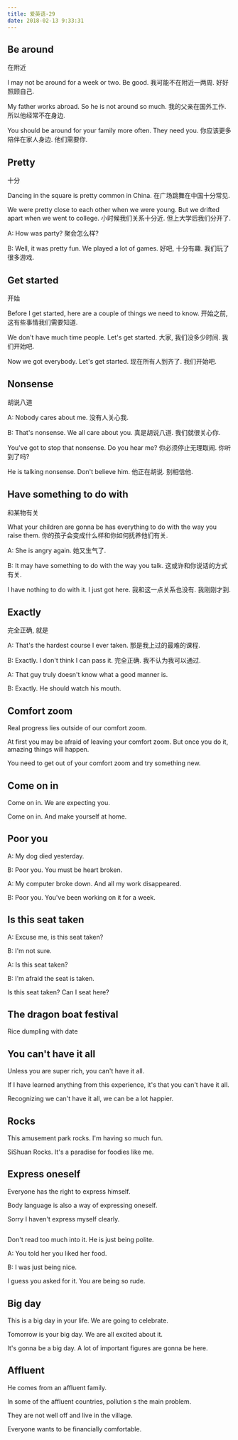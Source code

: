 ```yaml
---
title: 爱英语-29
date: 2018-02-13 9:33:31
---
```


## Be around
在附近

I may not be around for a week or two. Be good.
我可能不在附近一两周. 好好照顾自己.

My father works abroad. So he is not around so much.
我的父亲在国外工作. 所以他经常不在身边.

You should be around for your family more often. They need you.
你应该更多陪伴在家人身边. 他们需要你.

## Pretty
十分

Dancing in the square is pretty common in China.
在广场跳舞在中国十分常见.

We were pretty close to each other when we were young. But we drifted apart when we went to college.
小时候我们关系十分近. 但上大学后我们分开了.

A: How was party?
聚会怎么样?

B: Well, it was pretty fun. We played a lot of games.
好吧, 十分有趣. 我们玩了很多游戏.

## Get started
开始

Before I get started, here are a couple of things we need to know.
开始之前, 这有些事情我们需要知道.

We don't have much time people. Let's get started.
大家, 我们没多少时间. 我们开始吧.

Now we got everybody. Let's get started.
现在所有人到齐了. 我们开始吧.

## Nonsense
胡说八道

A: Nobody cares about me.
没有人关心我.

B: That's nonsense. We all care about you.
真是胡说八道. 我们就很关心你.

You've got to stop that nonsense. Do you hear me?
你必须停止无理取闹. 你听到了吗?

He is talking nonsense. Don't believe him.
他正在胡说. 别相信他.

## Have something to do with
和某物有关

What your children are gonna be has everything to do with the way you raise them.
你的孩子会变成什么样和你如何抚养他们有关.

A: She is angry again.
她又生气了.

B: It may have something to do with the way you talk.
这或许和你说话的方式有关.

I have nothing to do with it. I just got here.
我和这一点关系也没有. 我刚刚才到.

## Exactly
完全正确, 就是

A: That's the hardest course I ever taken.
那是我上过的最难的课程.

B: Exactly. I don't think I can pass it.
完全正确. 我不认为我可以通过.

A: That guy truly doesn't know what a good manner is.

B: Exactly. He should watch his mouth.

## Comfort zoom

Real progress lies outside of our comfort zoom.

At first you may be afraid of leaving your comfort zoom. But once you do it, amazing things will happen.

You need to get out of your comfort zoom and try something new.

## Come on in

Come on in. We are expecting you.

Come on in. And make yourself at home.

## Poor you

A: My dog died yesterday.

B: Poor you. You must be heart broken.

A: My computer broke down. And all my work disappeared.

B: Poor you. You've been working on it for a week.

## Is this seat taken

A: Excuse me, is this seat taken?

B: I'm not sure.

A: Is this seat taken?

B: I'm afraid the seat is taken.

Is this seat taken? Can I seat here?

## The dragon boat festival

Rice dumpling with date

## You can't have it all

Unless you are super rich, you can't have it all.

If I have learned anything from this experience, it's that you can't have it all.

Recognizing we can't have it all, we can be a lot happier.

## Rocks

This amusement park rocks. I'm having so much fun.

SiShuan Rocks. It's a paradise for foodies like me.

## Express oneself

Everyone has the right to express himself.

Body language is also a way of expressing oneself.

Sorry I haven't express myself clearly.

##

Don't read too much into it. He is just being polite.

A: You told her you liked her food.

B: I was just being nice.

I guess you asked for it. You are being so rude.

## Big day

This is a big day in your life. We are going to celebrate.

Tomorrow is your big day. We are all excited about it.

It's gonna be a big day. A lot of important figures are gonna be here.

## Affluent

He comes from an affluent family.

In some of the affluent countries, pollution s the main problem.

They are not well off and live in the village.

Everyone wants to be financially comfortable.